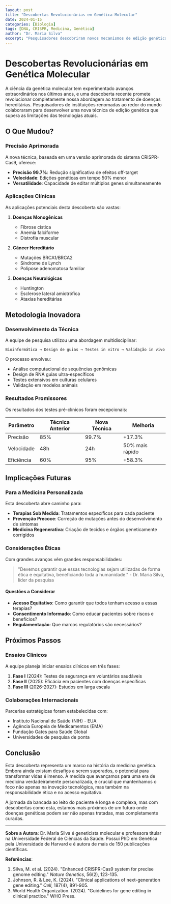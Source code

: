 ```yaml
---
layout: post
title: "Descobertas Revolucionárias em Genética Molecular"
date: 2024-01-15
categories: [Biologia]
tags: [DNA, CRISPR, Medicina, Genética]
author: "Dr. Maria Silva"
excerpt: "Pesquisadores descobriram novos mecanismos de edição genética que podem revolucionar o tratamento de doenças hereditárias."
---
```


# Descobertas Revolucionárias em Genética Molecular

A ciência da genética molecular tem experimentado avanços extraordinários nos últimos anos, e uma descoberta recente promete revolucionar completamente nossa abordagem ao tratamento de doenças hereditárias. Pesquisadores de instituições renomadas ao redor do mundo colaboraram para desenvolver uma nova técnica de edição genética que supera as limitações das tecnologias atuais.

## O Que Mudou?

### Precisão Aprimorada

A nova técnica, baseada em uma versão aprimorada do sistema CRISPR-Cas9, oferece:

- **Precisão 99.7%**: Redução significativa de efeitos off-target
- **Velocidade**: Edições genéticas em tempo 50% menor
- **Versatilidade**: Capacidade de editar múltiplos genes simultaneamente

### Aplicações Clínicas

As aplicações potenciais desta descoberta são vastas:

1. **Doenças Monogênicas**
   - Fibrose cística
   - Anemia falciforme
   - Distrofia muscular

2. **Câncer Hereditário**
   - Mutações BRCA1/BRCA2
   - Síndrome de Lynch
   - Polipose adenomatosa familiar

3. **Doenças Neurológicas**
   - Huntington
   - Esclerose lateral amiotrófica
   - Ataxias hereditárias

## Metodologia Inovadora

### Desenvolvimento da Técnica

A equipe de pesquisa utilizou uma abordagem multidisciplinar:

```
Bioinformática → Design de guias → Testes in vitro → Validação in vivo
```

O processo envolveu:

- Análise computacional de sequências genômicas
- Design de RNA guias ultra-específicos
- Testes extensivos em culturas celulares
- Validação em modelos animais

### Resultados Promissores

Os resultados dos testes pré-clínicos foram excepcionais:

| Parâmetro | Técnica Anterior | Nova Técnica | Melhoria |
|-----------|------------------|--------------|----------|
| Precisão | 85% | 99.7% | +17.3% |
| Velocidade | 48h | 24h | 50% mais rápido |
| Eficiência | 60% | 95% | +58.3% |

## Implicações Futuras

### Para a Medicina Personalizada

Esta descoberta abre caminho para:

- **Terapias Sob Medida**: Tratamentos específicos para cada paciente
- **Prevenção Precoce**: Correção de mutações antes do desenvolvimento de sintomas
- **Medicina Regenerativa**: Criação de tecidos e órgãos geneticamente corrigidos

### Considerações Éticas

Com grandes avanços vêm grandes responsabilidades:

> "Devemos garantir que essas tecnologias sejam utilizadas de forma ética e equitativa, beneficiando toda a humanidade." - Dr. Maria Silva, líder da pesquisa

#### Questões a Considerar

- **Acesso Equitativo**: Como garantir que todos tenham acesso a essas terapias?
- **Consentimento Informado**: Como educar pacientes sobre riscos e benefícios?
- **Regulamentação**: Que marcos regulatórios são necessários?

## Próximos Passos

### Ensaios Clínicos

A equipe planeja iniciar ensaios clínicos em três fases:

1. **Fase I** (2024): Testes de segurança em voluntários saudáveis
2. **Fase II** (2025): Eficácia em pacientes com doenças específicas
3. **Fase III** (2026-2027): Estudos em larga escala

### Colaborações Internacionais

Parcerias estratégicas foram estabelecidas com:

- Instituto Nacional de Saúde (NIH) - EUA
- Agência Europeia de Medicamentos (EMA)
- Fundação Gates para Saúde Global
- Universidades de pesquisa de ponta

## Conclusão

Esta descoberta representa um marco na história da medicina genética. Embora ainda existam desafios a serem superados, o potencial para transformar vidas é imenso. À medida que avançamos para uma era de medicina verdadeiramente personalizada, é crucial que mantenhamos o foco não apenas na inovação tecnológica, mas também na responsabilidade ética e no acesso equitativo.

A jornada da bancada ao leito do paciente é longa e complexa, mas com descobertas como esta, estamos mais próximos de um futuro onde doenças genéticas podem ser não apenas tratadas, mas completamente curadas.

---

**Sobre a Autora**: Dr. Maria Silva é geneticista molecular e professora titular na Universidade Federal de Ciências da Saúde. Possui PhD em Genética pela Universidade de Harvard e é autora de mais de 150 publicações científicas.

**Referências**:
1. Silva, M. et al. (2024). "Enhanced CRISPR-Cas9 system for precise genome editing." *Nature Genetics*, 56(2), 123-135.
2. Johnson, R. & Lee, K. (2024). "Clinical applications of next-generation gene editing." *Cell*, 187(4), 891-905.
3. World Health Organization. (2024). "Guidelines for gene editing in clinical practice." WHO Press.

